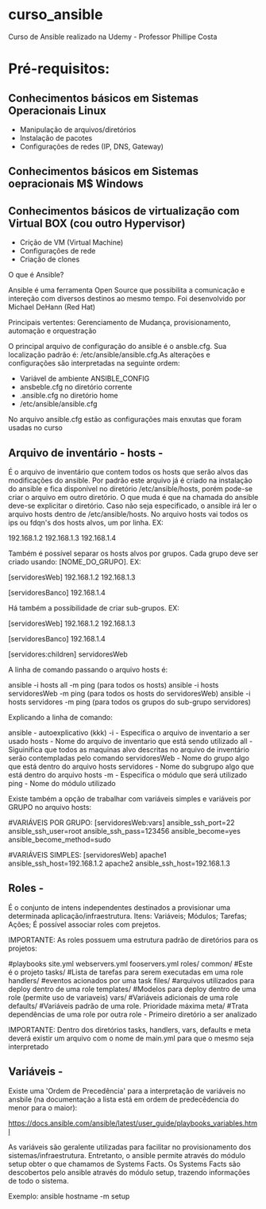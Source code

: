 # curso_ansible
Curso de Ansible realizado na Udemy - Professor Phillipe Costa

# Pré-requisitos:

## Conhecimentos básicos em Sistemas Operacionais Linux
  * Manipulação de arquivos/diretórios
  * Instalação de pacotes
  * Configurações de redes (IP, DNS, Gateway)
  
## Conhecimentos básicos em Sistemas oepracionais M$ Windows

## Conhecimentos básicos de virtualização com Virtual BOX (cou outro Hypervisor)
  * Crição  de VM (Virtual Machine)
  * Configurações de rede
  * Criação de clones
  
O que é Ansible?

Ansible é uma ferramenta Open Source que possibilita a comunicação e intereção com diversos destinos ao mesmo tempo. Foi desenvolvido por Michael DeHann (Red Hat)

Principais vertentes: Gerenciamento de Mudança,  provisionamento, automação e orquestração

O principal arquivo de configuração do ansible é o ansble.cfg. Sua localização padrão é: /etc/ansible/ansible.cfg.As alterações e configurações são interpretadas na seguinte ordem:

  * Variável de ambiente ANSIBLE_CONFIG
  * ansbeble.cfg no diretório corrente
  * .ansible.cfg no diretório home
  * /etc/ansible/ansible.cfg
 
 No arquivo ansible.cfg estão as configurações mais enxutas que foram usadas no curso
 
 ## Arquivo de inventário - hosts -
 
 É o arquivo de inventário que contem todos os hosts que serão alvos das modificações do ansible. Por padrão este arquivo já é criado na instalação do ansible e fica disponível no diretório /etc/ansible/hosts, porém pode-se criar o arquivo em outro diretório. O que muda é que na chamada do ansible deve-se explicitar o diretório. Caso não seja especificado, o ansible irá ler o arquivo hosts dentro de /etc/ansible/hosts.  No arquivo hosts vai todos os ips ou fdqn's dos hosts alvos, um por linha. EX:
 
192.168.1.2
192.168.1.3
192.168.1.4
 
Também é possível separar os hosts alvos por grupos. Cada grupo deve ser criado usando: [NOME_DO_GRUPO]. EX:

[servidoresWeb]
192.168.1.2
192.168.1.3

[servidoresBanco]
192.168.1.4

Há também a possibilidade de criar sub-grupos. EX:

[servidoresWeb]
192.168.1.2
192.168.1.3

[servidoresBanco]
192.168.1.4

[servidores:children]
servidoresWeb

 
A linha de comando passando o arquivo hosts é: 

ansible -i hosts all -m ping (para todos os hosts)
ansible -i hosts servidoresWeb -m ping (para todos os hosts do servidoresWeb)
ansible -i hosts servidores -m ping (para todos os grupos do sub-grupo servidores)


Explicando a linha de comando: 

ansible - autoexplicativo (kkk)
-i - Especifica o arquivo de inventario a ser usado
hosts - Nome do arquivo de inventario que está sendo utilizado
all - Siguinifica que todos as maquinas alvo descritas no arquivo de inventário serão contempladas pelo comando
servidoresWeb - Nome do grupo algo que está dentro do arquivo hosts
servidores - Nome do subgrupo algo que está dentro do arquivo hosts
-m - Especifíca o módulo que será utilizado
ping - Nome do módulo utilizado

Existe também a opção de trabalhar com variáveis simples e variáveis por GRUPO no arquivo hosts:

#VARIÁVEIS POR GRUPO:
[servidoresWeb:vars]
ansible_ssh_port=22
ansible_ssh_user=root
ansible_ssh_pass=123456
ansible_become=yes
ansible_become_method=sudo


#VARIÁVEIS SIMPLES:
[servidoresWeb]
apache1 ansible_ssh_host=192.168.1.2
apache2 ansible_ssh_host=192.168.1.3
 
 
 ## Roles -
 
 É o conjunto de intens independentes destinados a provisionar uma determinada aplicação/infraestrutura.
 Itens:
 Variáveis;
 Módulos;
 Tarefas;
 Ações;
 É possível associar roles com prejetos.
 
 IMPORTANTE: As roles possuem uma estrutura padrão de diretórios para os projetos:
 
#playbooks
site.yml
webservers.yml
fooservers.yml
roles/
    common/ #Este é o projeto
        tasks/ #Lista de tarefas para serem executadas em uma role
        handlers/ #eventos acionados por uma task
        files/ #arquivos utilizados para deploy dentro de uma role
        templates/ #Modelos para deploy dentro de uma role (permite uso de variaveis)
        vars/ #Variáveis adicionais de uma role
        defaults/ #Variáveis padrão de uma role. Prioridade máxima
        meta/ #Trata dependências de uma role por outra role - Primeiro diretório a ser analizado
        

IMPORTANTE: Dentro dos diretórios tasks, handlers, vars, defaults e meta deverá existir um arquivo com o nome de main.yml para que o mesmo seja interpretado 
 
## Variáveis -

Existe uma 'Ordem de Precedência' para a interpretação de variáveis no ansbile (na documentação a lista está em ordem de predecêdencia do menor para o maior):

https://docs.ansible.com/ansible/latest/user_guide/playbooks_variables.html

As variáveis são geralente utilizadas para facilitar no provisionamento dos sistemas/infraestrutura. Entretanto, o ansible permite através  do  módulo setup  obter  o  que  chamamos  de Systems Facts. Os  Systems  Facts  são  descobertos  pelo  ansible  através  do  módulo setup, trazendo informações de todo o sistema.

Exemplo: ansible hostname -m setup 







        
